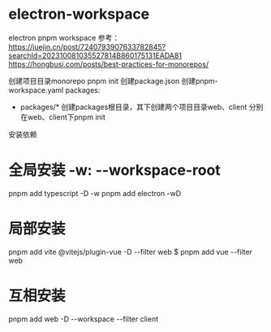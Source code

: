 # electron-workspace
electron pnpm workspace
参考：
https://juejin.cn/post/7240793907633782845?searchId=202310081035527814B860175131EADA81
https://hongbusi.com/posts/best-practices-for-monorepos/

创建项目目录monorepo
pnpm init 创建package.json
创建pnpm-workspace.yaml
packages:
  - packages/*
创建packages根目录，其下创建两个项目目录web、client
分别在web、client下pnpm init

安装依赖
# 全局安装 -w: --workspace-root
pnpm add typescript -D -w
pnpm add electron -wD

# 局部安装
pnpm add vite @vitejs/plugin-vue -D --filter web
$ pnpm add vue --filter web

# 互相安装
pnpm add web -D --workspace --filter client
